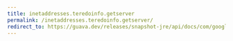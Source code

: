 ```yaml
---
title: inetaddresses.teredoinfo.getserver
permalink: /inetaddresses.teredoinfo.getserver/
redirect_to: https://guava.dev/releases/snapshot-jre/api/docs/com/google/common/net/InetAddresses.TeredoInfo.html#getServer--
---
```

